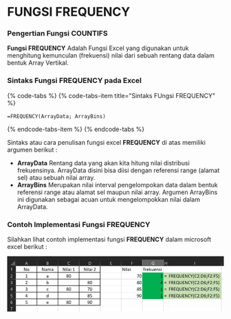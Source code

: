 # FUNGSI FREQUENCY

### Pengertian Fungsi **COUNTIFS**

**Fungsi FREQUENCY** Adalah Fungsi Excel yang digunakan untuk menghitung kemunculan \(frekuensi\) nilai dari sebuah rentang data dalam bentuk Array Vertikal.

### Sintaks Fungsi **FREQUENCY**  pada Excel

{% code-tabs %}
{% code-tabs-item title="Sintaks FUngsi FREQUENCY" %}
```text
=FREQUENCY(ArrayData; ArrayBins)
```
{% endcode-tabs-item %}
{% endcode-tabs %}

Sintaks atau cara penulisan fungsi excel **FREQUENCY**  di atas memiliki argumen berikut :

* **ArrayData** Rentang data yang akan kita hitung nilai distribusi frekuensinya. ArrayData disini bisa diisi dengan referensi range \(alamat sel\) atau sebuah nilai array.
* **ArrayBins** Merupakan nilai interval pengelompokan data dalam bentuk referensi range atau alamat sel maupun nilai array. Argumen ArrayBins ini digunakan sebagai acuan untuk mengelompokkan nilai dalam ArrayData.

### Contoh Implementasi Fungsi **FREQUENCY** 

Silahkan lihat contoh implementasi fungsi **FREQUENCY**  dalam microsoft excel berikut :

![implementasi fungsi FREQUENCY](../../../.gitbook/assets/freq.JPG)

